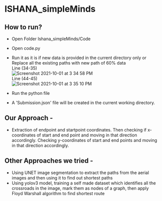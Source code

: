 # ISHANA_simpleMinds

## How to run?
* Open Folder Ishana_simpleMinds/Code
* Open code.py
* Run it as it is if new data is provided in the current directory only or Replace all the existing paths with new path of 60% data
<br>Line (34-35)<br>
![Screenshot 2021-10-01 at 3 34 58 PM](https://user-images.githubusercontent.com/72293452/135602851-afbcf00a-c735-4d7d-8755-96c4f56fbb6c.png)
<br>Line (44-45)<br>
![Screenshot 2021-10-01 at 3 35 10 PM](https://user-images.githubusercontent.com/72293452/135602857-dadf407f-e109-4db8-aac8-f3c0acd845b0.png)

* Run the python file
* A 'Submission.json' file will be created in the current working directory.

## Our Approach - 
* Extraction of endpoint and startpoint coordinates. Then checking if x-coordinates of start and end point and moving in that direction accordingly. Checking y-coordinates of start and end points and moving in that direction accordingly.

## Other Approaches we tried - 
* Using UNET image segmentation to extract the paths from the aerial images and then using it to find out shortest paths
* Using yolov3 model, training a self made dataset which identifies all the crossroads in the image, mark them as nodes of a graph, then apply Floyd Warshall algorithm to find shortest route

